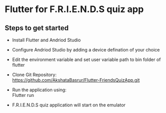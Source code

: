 # Flutter for F.R.I.E.N.D.S quiz app

## Steps to get started
+   Install Flutter and Andriod Studio
+   Configure Andriod Studio by adding a device defination of your choice
+   Edit the environment variable and set user variable path to bin folder of flutter
+    Clone Git Repository:<br>
https://github.com/AkshataBasrur/Flutter-FriendsQuizApp.git

+   Run the application using:<br>
Flutter run
+ F.R.I.E.N.D.S quiz application will start on the emulator
